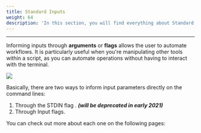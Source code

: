 ```yaml
---
title: Standard Inputs
weight: 64
description: 'In this section, you will find everything about Standard Inputs.'
---
```


---

Informing inputs through **arguments** or **flags** allows the user to automate workflows. It is particularly useful when you're manipulating other tools within a script, as you can automate operations without having to interact with the terminal.

![](/screen-shot-2020-08-27-at-15.22.10.png)

Basically, there are two ways to inform input parameters directly on the command lines: 

1. Through the STDIN flag .   _**\(will be deprecated in early 2021\)**_
2. Through Input flags. 

You can check out more about each one on the following pages:
